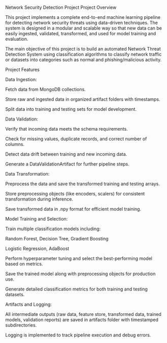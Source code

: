 Network Security Detection Project
Project Overview

This project implements a complete end-to-end machine learning pipeline for detecting network security threats using data-driven techniques. The system is designed in a modular and scalable way so that new data can be easily ingested, validated, transformed, and used for model training and evaluation.

The main objective of this project is to build an automated Network Threat Detection System using classification algorithms to classify network traffic or datasets into categories such as normal and phishing/malicious activity.

Project Features

Data Ingestion:

Fetch data from MongoDB collections.

Store raw and ingested data in organized artifact folders with timestamps.

Split data into training and testing sets for model development.

Data Validation:

Verify that incoming data meets the schema requirements.

Check for missing values, duplicate records, and correct number of columns.

Detect data drift between training and new incoming data.

Generate a DataValidationArtifact for further pipeline steps.

Data Transformation:

Preprocess the data and save the transformed training and testing arrays.

Store preprocessing objects (like encoders, scalers) for consistent transformation during inference.

Save transformed data in .npy format for efficient model training.

Model Training and Selection:

Train multiple classification models including:

Random Forest, Decision Tree, Gradient Boosting

Logistic Regression, AdaBoost

Perform hyperparameter tuning and select the best-performing model based on metrics.

Save the trained model along with preprocessing objects for production use.

Generate detailed classification metrics for both training and testing datasets.

Artifacts and Logging:

All intermediate outputs (raw data, feature store, transformed data, trained models, validation reports) are saved in artifacts folder with timestamped subdirectories.

Logging is implemented to track pipeline execution and debug errors.